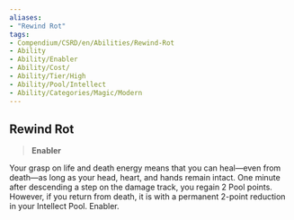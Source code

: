 ```yaml
---
aliases:
- "Rewind Rot"
tags:
- Compendium/CSRD/en/Abilities/Rewind-Rot
- Ability
- Ability/Enabler
- Ability/Cost/
- Ability/Tier/High
- Ability/Pool/Intellect
- Ability/Categories/Magic/Modern
---
```


  
## Rewind Rot
>**Enabler**  

Your grasp on life and death energy means that you can heal—even from death—as long as your head, heart, and hands remain intact. One minute after descending a step on the damage track, you regain 2 Pool points. However, if you return from death, it is with a permanent 2-point reduction in your Intellect Pool. Enabler.






